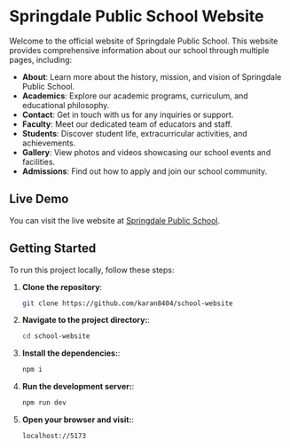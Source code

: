 # Springdale Public School Website

Welcome to the official website of Springdale Public School. This website provides comprehensive information about our school through multiple pages, including:

- **About**: Learn more about the history, mission, and vision of Springdale Public School.
- **Academics**: Explore our academic programs, curriculum, and educational philosophy.
- **Contact**: Get in touch with us for any inquiries or support.
- **Faculty**: Meet our dedicated team of educators and staff.
- **Students**: Discover student life, extracurricular activities, and achievements.
- **Gallery**: View photos and videos showcasing our school events and facilities.
- **Admissions**: Find out how to apply and join our school community.

## Live Demo

You can visit the live website at [Springdale Public School](https://springdale-school-public.netlify.app).

## Getting Started

To run this project locally, follow these steps:

1. **Clone the repository**:
   ```sh
   git clone https://github.com/karan8404/school-website
2. **Navigate to the project directory:**:
   ```sh
   cd school-website
3. **Install the dependencies:**:
   ```sh
   npm i
4. **Run the development server:**:
   ```sh
   npm run dev
5. **Open your browser and visit:**:
   ```sh
   localhost://5173